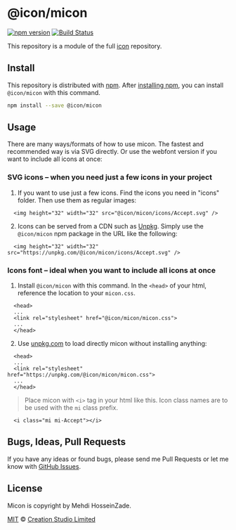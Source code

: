 # @icon/micon

[![npm version](https://img.shields.io/npm/v/@icon/micon.svg)](https://www.npmjs.org/package/@icon/micon)
[![Build Status](https://travis-ci.org/icon/icon.svg?branch=master)](https://travis-ci.org/icon/icon)

This repository is a module of the full [icon][icon] repository.

## Install

This repository is distributed with [npm]. After [installing npm][install-npm], you can install `@icon/micon` with this command.

```bash
npm install --save @icon/micon
```

## Usage

There are many ways/formats of how to use micon. The fastest and recommended way is via SVG directly. Or use the webfont version if you want to include all icons at once:

### SVG icons – when you need just a few icons in your project

  1. If you want to use just a few icons. Find the icons you need in "icons" folder. Then use them as regular images:

```
  <img height="32" width="32" src="@icon/micon/icons/Accept.svg" />
```

  2. Icons can be served from a CDN such as [Unpkg][Unpkg]. Simply use the `@icon/micon` npm package in the URL like the following:

```
  <img height="32" width="32" src="https://unpkg.com/@icon/micon/icons/Accept.svg" />
```

### Icons font – ideal when you want to include all icons at once

  1. Install `@icon/micon` with this command. In the `<head>` of your html, reference the location to your `micon.css`.

```
  <head>
  ...
  <link rel="stylesheet" href="@icon/micon/micon.css">
  ...
  </head>
```

  2. Use [unpkg.com][Unpkg] to load directly micon without installing anything:

```
  <head>
  ...
  <link rel="stylesheet" href="https://unpkg.com/@icon/micon/micon.css">
  ...
  </head>
```

> Place micon with `<i>` tag in your html like this. Icon class names are to be used with the `mi` class prefix.

```
  <i class="mi mi-Accept"></i>
```


## Bugs, Ideas, Pull Requests

If you have any ideas or found bugs, please send me Pull Requests or let me know with [GitHub Issues][github issues].

## License

Micon is copyright by Mehdi HosseinZade.

[MIT](./LICENSE) &copy; [Creation Studio Limited](https://creationstudio.com/)

[icon]: https://github.com/icon/icon
[docs]: http://icon.github.io/
[npm]: https://www.npmjs.com/
[install-npm]: https://docs.npmjs.com/getting-started/installing-node
[sass]: http://sass-lang.com/
[github issues]: https://github.com/thecreation/icons/issues
[Unpkg]: https://unpkg.com